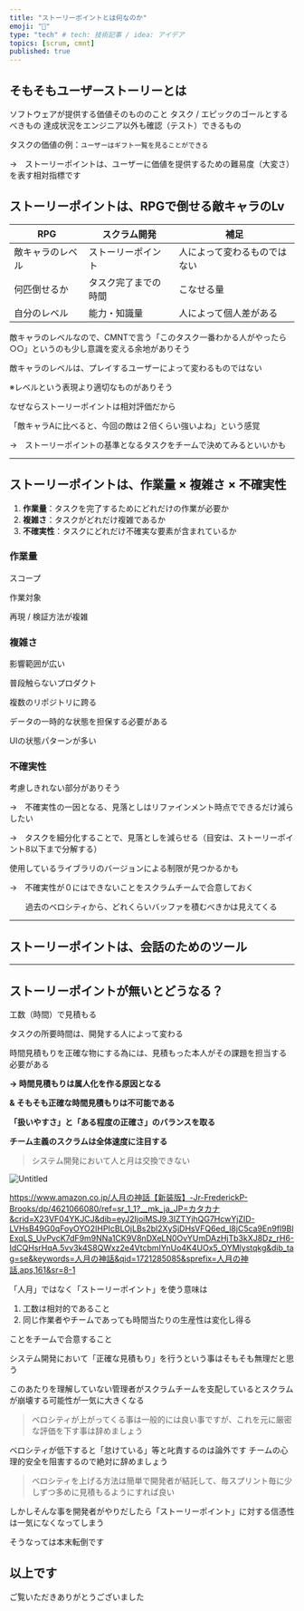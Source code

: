 ```yaml
---
title: "ストーリーポイントとは何なのか"
emoji: "🔢"
type: "tech" # tech: 技術記事 / idea: アイデア
topics: [scrum, cmnt]
published: true
---
```


## そもそもユーザーストーリーとは

ソフトウェアが提供する価値そのもののこと
タスク / エピックのゴールとするべきもの
達成状況をエンジニア以外も確認（テスト）できるもの

タスクの価値の例：`ユーザーはギフト一覧を見ることができる`

→　ストーリーポイントは、ユーザーに価値を提供するための難易度（大変さ）を表す相対指標です


## ストーリーポイントは、RPGで倒せる敵キャラのLv

| RPG | スクラム開発 | 補足 |
| --- | --- | --- |
| 敵キャラのレベル | ストーリーポイント | 人によって変わるものではない |
| 何匹倒せるか | タスク完了までの時間 | こなせる量 |
| 自分のレベル | 能力・知識量 | 人によって個人差がある |

敵キャラのレベルなので、CMNTで言う「このタスク一番わかる人がやったら○○」というのも少し意識を変える余地がありそう

敵キャラのレベルは、プレイするユーザーによって変わるものではない

※レベルという表現より適切なものがありそう

なぜならストーリーポイントは相対評価だから

「敵キャラAに比べると、今回の敵は２倍くらい強いよね」という感覚

→　ストーリーポイントの基準となるタスクをチームで決めてみるといいかも

---

## ストーリーポイントは、作業量 × 複雑さ × 不確実性

1. **作業量**：タスクを完了するためにどれだけの作業が必要か
2. **複雑さ**：タスクがどれだけ複雑であるか
3. **不確実性**：タスクにどれだけ不確実な要素が含まれているか

### 作業量

スコープ

作業対象

再現 / 検証方法が複雑

### 複雑さ

影響範囲が広い

普段触らないプロダクト

複数のリポジトリに跨る

データの一時的な状態を担保する必要がある

UIの状態パターンが多い

### 不確実性

考慮しきれない部分がありそう

→　不確実性の一因となる、見落としはリファインメント時点でできるだけ減らしたい

→　タスクを細分化することで、見落としを減らせる（目安は、ストーリーポイント8以下まで分解する）

使用しているライブラリのバージョンによる制限が見つかるかも

→　不確実性が０にはできないことをスクラムチームで合意しておく

　　過去のベロシティから、どれくらいバッファを積むべきかは見えてくる

---

## ストーリーポイントは、会話のためのツール

---

## ストーリーポイントが無いとどうなる？

工数（時間）で見積もる

タスクの所要時間は、開発する人によって変わる

時間見積もりを正確な物にする為には、見積もった本人がその課題を担当する必要がある

**→ 時間見積もりは属人化を作る原因となる**

**& そもそも正確な時間見積もりは不可能である**

**「扱いやすさ」と「ある程度の正確さ」のバランスを取る**

**チーム主義のスクラムは全体速度に注目する**

> システム開発において人と月は交換できない
> 

![Untitled](https://prod-files-secure.s3.us-west-2.amazonaws.com/c6685822-ac42-41ed-ac0c-483485112e2b/a1ada60a-d95f-4fc9-abc8-f1c80bde9091/Untitled.png)

https://www.amazon.co.jp/人月の神話【新装版】-Jr-FrederickP-Brooks/dp/4621066080/ref=sr_1_1?__mk_ja_JP=カタカナ&crid=X23VF04YKJCJ&dib=eyJ2IjoiMSJ9.3IZTYjhQG7HcwYjZID-LVHsB49G0qFoyOYO2IHPIcBLOjLBs2bl2XySjDHsVFQ6ed_l8jC5ca9En9fl9BlExqLS_UvPvcK7dF9m9NNa1CK9V8nDXeLN0OvYUmDAzHjTb3kXJ8Dz_rH6-IdCQHsrHqA.5vv3k4S8QWxz2e4VtcbmIYnUo4K4UOx5_OYMlystqkg&dib_tag=se&keywords=人月の神話&qid=1721285085&sprefix=人月の神話,aps,161&sr=8-1

「人月」ではなく「ストーリーポイント」を使う意味は

1. 工数は相対的であること
2. 同じ作業者やチームであっても時間当たりの生産性は変化し得る

ことをチームで合意すること

システム開発において「正確な見積もり」を行うという事はそもそも無理だと思う

このあたりを理解していない管理者がスクラムチームを支配しているとスクラムが崩壊する可能性が一気に大きくなる

> ベロシティが上がってくる事は一般的には良い事ですが、これを元に厳密な評価を下す事は辞めましょう

ベロシティが低下すると「怠けている」等と叱責するのは論外です
チームの心理的安全を阻害するので絶対に辞めましょう
> 

> ベロシティを上げる方法は簡単で開発者が結託して、毎スプリント毎に少しずつ多めに見積もるようにすれば良い

しかしそんな事を開発者がやりだしたら「ストーリーポイント」に対する信憑性は一気になくなってしまう
> 

そうなっては本末転倒です

## 以上です
ご覧いただきありがとうございました